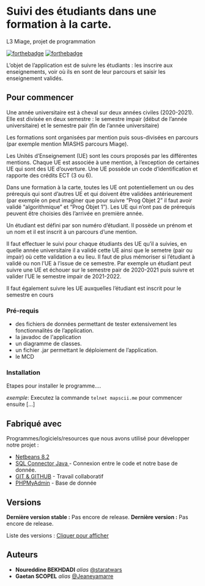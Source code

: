 # Suivi des étudiants dans une formation à la carte.
L3 Miage, projet de programmation


[![forthebadge](http://forthebadge.com/images/badges/built-with-love.svg)](http://forthebadge.com)  [![forthebadge](http://forthebadge.com/images/badges/powered-by-electricity.svg)](http://forthebadge.com)

L’objet de l’application est de suivre les étudiants : les inscrire aux enseignements, voir où ils en sont de leur
parcours et saisir les enseignement validés.

## Pour commencer

Une année universitaire est à cheval sur deux années civiles (2020-2021). Elle est divisée en deux semestre : le semestre impair (début de l’année universitaire) et le semestre pair (fin de l’année universitaire)

Les formations sont organisées par mention puis sous-divisées en parcours (par exemple mention MIASHS
parcours Miage).

Les Unités d’Enseignement (UE) sont les cours proposés par les différentes mentions. Chaque UE est associée
à une mention, à l’exception de certaines UE qui sont des UE d’ouverture. Une UE possède un code d’identification
et rapporte des crédits ECT (3 ou 6).

Dans une formation à la carte, toutes les UE ont potentiellement un ou des prérequis qui sont d’autres UE et
qui doivent être validées antérieurement (par exemple on peut imaginer que pour suivre “Prog Objet 2” il faut avoir
validé “algorithmique” et “Prog Objet 1”). Les UE qui n’ont pas de prérequis peuvent être choisies dès l’arrivée en
première année.

Un étudiant est défini par son numéro d’étudiant. Il possède un prénom et un nom et il est inscrit à un parcours
d’une mention.

Il faut effectuer le suivi pour chaque étudiants des UE qu’il a suivies, en quelle année universitaire il a validé
cette UE ainsi que le semetre (pair ou impair) où cette validation a eu lieu. Il faut de plus mémoriser si l’étudiant à
validé ou non l’UE à l’issue de ce semestre. Par exemple un étudiant peut suivre une UE et échouer sur le semestre
pair de 2020-2021 puis suivre et valider l’UE le semestre impair de 2021-2022.

Il faut également suivre les UE auxquelles l’étudiant est inscrit pour le semestre en cours

### Pré-requis

- des fichiers de données permettant de tester extensivement les fonctionnalités de l’application.
- la javadoc de l'application
- un diagramme de classes.
- un fichier .jar permettant le déploiement de l’application.
- le MCD 

### Installation

Etapes pour installer le programme....


_exemple_: Executez la commande ``telnet mapscii.me`` pour commencer ensuite [...]



## Fabriqué avec

Programmes/logiciels/resources que nous avons utilisé pour développer notre projet :

* [Netbeans 8.2](https://netbeans.org/downloads/8.2/rc/) 
* [SQL Connector Java ](https://dev.mysql.com/downloads/connector/j/) - Connexion entre le code et notre base de donnée.
* [GIT & GITHUB](https://github.com/) - Travail collaboratif
* [PHPMyAdmin](https://www.phpmyadmin.net/) - Base de donnée




## Versions

**Dernière version stable :** Pas encore de release.
**Dernière version :** Pas encore de release.

Liste des versions : [Cliquer pour afficher](https://github.com/projetL3/tags) 

## Auteurs

* **Noureddine BEKHDADI** _alias_ [@staratwars](https://github.com/staratwars)
* **Gaetan SCOPEL** _alias_ [@Jeaneyamarre](https://github.com/Jeaneyamarre)





